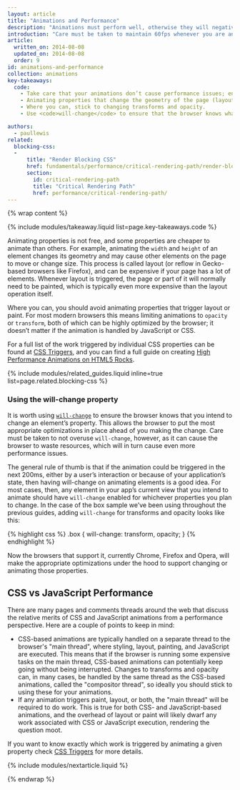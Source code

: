 ```yaml
---
layout: article
title: "Animations and Performance"
description: "Animations must perform well, otherwise they will negatively impact the user experience."
introduction: "Care must be taken to maintain 60fps whenever you are animating, because any stutters or stalls will be noticeable to your users and negatively impact their experiences."
article:
  written_on: 2014-08-08
  updated_on: 2014-08-08
  order: 9
id: animations-and-performance
collection: animations
key-takeaways:
  code:
    - Take care that your animations don’t cause performance issues; ensure you know the impact of animating a given CSS property.
    - Animating properties that change the geometry of the page (layout) or cause painting are particularly expensive.
    - Where you can, stick to changing transforms and opacity.
    - Use <code>will-change</code> to ensure that the browser knows what you plan to animate.

authors:
  - paullewis
related:
  blocking-css:
  -
      title: "Render Blocking CSS"
      href: fundamentals/performance/critical-rendering-path/render-blocking-css.html
      section:
        id: critical-rendering-path
        title: "Critical Rendering Path"
        href: performance/critical-rendering-path/
---
```

{% wrap content %}

{% include modules/takeaway.liquid list=page.key-takeaways.code %}

Animating properties is not free, and some properties are cheaper to animate than others. For example, animating the `width` and `height` of an element changes its geometry and may cause other elements on the page to move or change size. This process is called layout (or reflow in Gecko-based browsers like Firefox), and can be expensive if your page has a lot of elements. Whenever layout is triggered, the page or part of it will normally need to be painted, which is typically even more expensive than the layout operation itself.

Where you can, you should avoid animating properties that trigger layout or paint. For most modern browsers this means limiting animations to `opacity` or `transform`, both of which can be highly optimized by the browser; it doesn’t matter if the animation is handled by JavaScript or CSS.

For a full list of the work triggered by individual CSS properties can be found at [CSS Triggers](http://csstriggers.com), and you can find a full guide on creating [High Performance Animations on HTML5 Rocks](http://www.html5rocks.com/en/tutorials/speed/high-performance-animations/).

{% include modules/related_guides.liquid inline=true list=page.related.blocking-css %}

### Using the will-change property

It is worth using [`will-change`](http://dev.w3.org/csswg/css-will-change/) to ensure the browser knows that you intend to change an element’s property. This allows the browser to put the most appropriate optimizations in place ahead of you making the change. Care must be taken to not overuse `will-change`, however, as it can cause the browser to waste resources, which will in turn cause even more performance issues.

The general rule of thumb is that if the animation could be triggered in the next 200ms, either by a user’s interaction or because of your application’s state, then having will-change on animating elements is a good idea. For most cases, then, any element in your app’s current view that you intend to animate should have `will-change` enabled for whichever properties you plan to change. In the case of the box sample we’ve been using throughout the previous guides, adding `will-change` for transforms and opacity looks like this:

{% highlight css %}
.box {
  will-change: transform, opacity;
}
{% endhighlight %}

Now the browsers that support it, currently Chrome, Firefox and Opera, will make the appropriate optimizations under the hood to support changing or animating those properties.

## CSS vs JavaScript Performance

There are many pages and comments threads around the web that discuss the relative merits of CSS and JavaScript animations from a performance perspective. Here are a couple of points to keep in mind:

* CSS-based animations are typically handled on a separate thread to the browser's "main thread", where styling, layout, painting, and JavaScript are executed. This means that if the browser is running some expensive tasks on the main thread, CSS-based animations can potentially keep going without being interrupted. Changes to transforms and opacity can, in many cases, be handled by the same thread as the CSS-based animations, called the "compositor thread", so ideally you should stick to using these for your animations.
* If any animation triggers paint, layout, or both, the "main thread" will be required to do work. This is true for both CSS- and JavaScript-based animations, and the overhead of layout or paint will likely dwarf any work associated with CSS or JavaScript execution, rendering the question moot.

If you want to know exactly which work is triggered by animating a given property check [CSS Triggers](http://csstriggers.com) for more details.

{% include modules/nextarticle.liquid %}

{% endwrap %}

